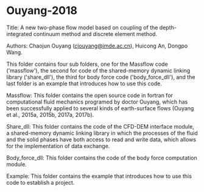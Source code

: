 # Ouyang-2018
Title: A new two-phase flow model based on coupling of the depth-integrated continuum method and discrete element method. 

Authors: Chaojun Ouyang (cjouyang@imde.ac.cn), Huicong An, Dongpo Wang. 

This folder contains four sub folders, one for the Massflow code ('massflow'), the second for code of the shared-memory dynamic linking library ('share_dll'), the third for body force code ('body_force_dll'), and the last folder is an example that introduces how to use this code.

Massflow: This folder contains the open source code in fortran for computational fluid mechanics programed by doctor Ouyang, which has been successfully applied to several kinds of earth-surface flows (Ouyang et al., 2015a, 2015b, 2017a, 2017b).

Share_dll: This folder contains the code of the CFD-DEM interface module, a shared-memory dynamic linking library in which the processes of the fluid and the solid phases have both access to read and write data, which allows for the implementation of data exchange.

Body_force_dll: This folder contains the code of the body force computation module.

Example: This folder contains the example that introduces how to use this code to establish a project.


